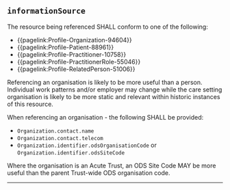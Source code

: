 ## `informationSource`

The resource being referenced SHALL conform to one of the following:
- {{pagelink:Profile-Organization-94604}}
- {{pagelink:Profile-Patient-88961}}
- {{pagelink:Profile-Practitioner-10758}}
- {{pagelink:Profile-PractitionerRole-55046}}
- {{pagelink:Profile-RelatedPerson-51006}}

Referencing an organisation is likely to be more useful than a person. Individual work patterns and/or employer may change while the care setting organisation is likely to be more static and relevant within historic instances of this resource.

When referencing an organisation - the following SHALL be provided:

- `Organization.contact.name`
- `Organization.contact.telecom`
- `Organization.identifier.odsOrganisationCode` or `Organization.identifier.odsSiteCode`

Where the organisation is an Acute Trust, an ODS Site Code MAY be more useful than the parent Trust-wide ODS organisation code.

---
